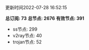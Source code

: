 更新时间2022-07-28 16:52:15

**总订阅: 73**
**总节点: 2676**
**有效节点: 391**
- ss节点: 299
- v2ray节点: 40
- trojan节点: 52
